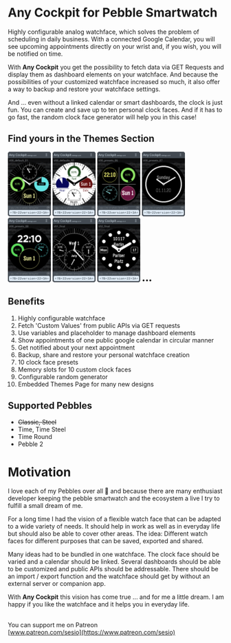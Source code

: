 # __Any Cockpit__ for Pebble Smartwatch

Highly configurable analog watchface, which solves the problem of scheduling in daily business. 
With a connected Google Calendar, you will see upcoming appointments directly on your wrist and, if you wish, you will be notified on time.

With __Any Cockpit__ you get the possibility to fetch data via GET Requests and display them as dashboard elements on your watchface.
And because the possibilities of your customized watchface increased so much, it also offer a way to backup and restore your watchface settings.

And ... even without a linked calendar or smart dashboards, the clock is just fun. You can create and save up to ten personal clock faces. 
And if it has to go fast, the random clock face generator will help you in this case!


## Find yours in the __Themes__ Section 
<a href="{{site.baseurl}}/themes"><img src="assets/img/themes/V00_preset_01_co_rnd.svg" alt="v00_01" width="100"/></a>
<a href="{{site.baseurl}}/themes"><img src="assets/img/themes/V00_preset_02_co_rnd.svg" alt="v00_02" width="100"/></a>
<a href="{{site.baseurl}}/themes"><img src="assets/img/themes/V00_preset_06_co_rnd.svg" alt="v00_06" width="100"/></a>
<a href="{{site.baseurl}}/themes"><img src="assets/img/themes/V00_preset_07_co_rnd.svg" alt="v00_07" width="100"/></a>
<a href="{{site.baseurl}}/themes"><img src="assets/img/themes/V00_preset_08_co_rnd.svg" alt="v00_08" width="100"/></a>
<a href="{{site.baseurl}}/themes"><img src="assets/img/themes/V01_final_co_rnd.svg" alt="v01" width="100"/></a>
<a href="{{site.baseurl}}/themes"><img src="assets/img/themes/V02_final_co_rnd.svg" alt="v02" width="100"/></a>  •••


## Benefits
1. Highly configurable watchface
1. Fetch 'Custom Values' from public APIs via GET requests
1. Use variables and placeholder to manage dashboard elements
1. Show appointments of one public google calendar in circular manner
1. Get notified about your next appointment
1. Backup, share and restore your personal watchface creation
1. 10 clock face presets
1. Memory slots for 10 custom clock faces
1. Configurable random generator
1. Embedded Themes Page for many new designs

## Supported Pebbles
- ~~Classic, Steel~~
- Time, Time Steel
- Time Round
- Pebble 2

# Motivation

I love each of my Pebbles over all 🙂 and because there are many enthusiast developer keeping the pebble smartwatch and the ecosystem a live I try to fulfill a small dream of me.

For a long time I had the vision of a flexible watch face that can be adapted to a wide variety of needs. It should help in work as well as in everyday life but should also be able to cover other areas. The idea: Different watch faces for different purposes that can be saved, exported and shared.

Many ideas had to be bundled in one watchface.
The clock face should be varied and a calendar should be linked. Several dashboards should be able to be customized and public APIs should be addressable. There should be an import / export function and the watchface should get by without an external server or companion app.

With __Any Cockpit__ this vision has come true ... and for me a little dream. I am happy if you like the watchface and it helps you in everyday life.

<br>You can support me on Patreon<br>
[www.patreon.com/sesio](https://www.patreon.com/sesio)
